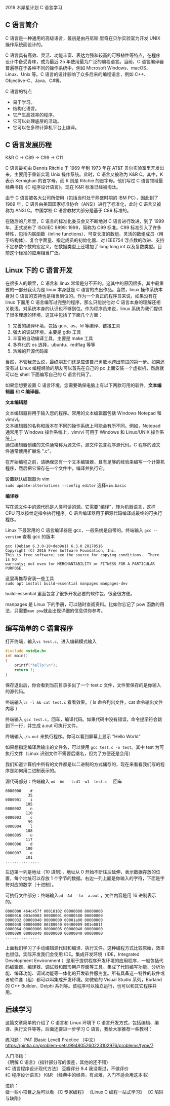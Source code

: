 2019 木犀星计划 C 语言学习

## C 语言简介

C 语言是一种通用的高级语言，最初是由丹尼斯·里奇在贝尔实验室为开发 UNIX 操作系统而设计的。

C 语言具有高效、灵活、功能丰富、表达力强和较高的可移植性等特点，在程序设计中备受青睐，成为最近 25 年使用最为广泛的编程语言。当前，C 语言编译器普遍存在于各种不同的操作系统中，例如 Microsoft Windows、macOS、Linux、Unix 等。C 语言的设计影响了众多后来的编程语言，例如 C++、Objective-C、Java、C#等。

C 语言的特点

- 易于学习。
- 结构化语言。
- 它产生高效率的程序。
- 它可以处理底层的活动。
- 它可以在多种计算机平台上编译。

## C 语言发展历程

K&R C -> C89 -> C99 -> C11

C 语言最初由 Dennis Ritchie 于 1969 年到 1973 年在 AT&T 贝尔实验室里开发出来，主要用于重新实现 Unix 操作系统。此时，C 语言又被称为 K&R C。其中，K 表示 Kernighan 的首字母，而 R 则是 Ritchie 的首字母。他们写过 C 语言领域最经典书籍《C 程序设计语言》。现在 K&R 标准已经被淘汰。

由于 C 语言被各大公司所使用（包括当时处于鼎盛时期的 IBM PC），因此到了 1989 年，C 语言由美国国家标准协会（ANSI）进行了标准化，此时 C 语言又被称为 ANSI C。中国学校 C 语言教材大部分是基于 C89 标准的。

在随后的几年里，C 语言的标准化委员会又不断地对 C 语言进行改进，到了 1999 年，正式发布了 ISO/IEC 9899: 1999，简称为 C99 标准。C99 标准引入了许多特性，包括内联函数（inline functions）、可变长度的数组、灵活的数组成员（用于结构体）、复合字面量、指定成员的初始化器、对 IEEE754 浮点数的改进、支持不定参数个数的宏定义，在数据类型上还增加了 long long int 以及复数类型。目前这个标准的应用相当广泛。

## Linux 下的 C 语言开发

在很多人的眼里，C 语言和 linux 常常是分不开的。这其中的原因很多，其中最重要的一部分我认为是 linux 本身就是 C 语言的杰出作品。当然，linux 操作系统本身对 C 语言的支持也是相当到位的。作为一个真正的程序员来说，如果没有在 linux 下面用 C 语言编写过完整的程序，那么只能说他对 C 语言本身的理解还相关肤浅，对系统本身的认识也不够到位。作为程序员来说，linux 系统为我们提供了很多理想的环境，这其中包括了下面几个方面：

1. 完善的编译环境，包括 gcc、as、ld 等编译、链接工具
2. 强大的调试环境，主要是 gdb 工具
3. 丰富的自动编译工具，主要是 make 工具
4. 多样化的 os 选择，ubuntu、redflag 等等
5. 浩瀚的开源代码库

当然，不管我怎么说，最终朋友们还是应该自己勇敢地跨出前进的第一步。如果还没有过 Linux 编程经验的朋友可以首先在自己的 pc 上面安装一个虚拟机，然后就可以在 shell 下面编写自己的 C 语言代码了。

如果您想要设置 C 语言环境，您需要确保电脑上有以下两款可用的软件，**文本编辑器** 和 **C 编译器**。

**文本编辑器**

文本编辑器将用于输入您的程序。常用的文本编辑器包括 Windows Notepad 和 vim/vi。  
文本编辑器的名称和版本在不同的操作系统上可能会有所不同。例如，Notepad 通常用于 Windows 操作系统上，vim/vi 可用于 Windows 和 Linux/UNIX 操作系统上。  
通过编辑器创建的文件通常称为源文件，源文件包含程序源代码。C 程序的源文件通常使用扩展名 ".c"。

在开始编程之前，请确保您有一个文本编辑器，且有足够的经验来编写一个计算机程序，然后把它保存在一个文件中，编译并执行它。

设置默认编辑器为 vim  
`sudo update-alternatives --config editor` 选择`vim.basic`

**编译器**

写在源文件中的源代码是人类可读的源。它需要"编译"，转为机器语言，这样 CPU 可以按给定指令执行程序。C 语言编译器用于把源代码编译成最终的可执行程序。

Linux 下最常用的 C 语言编译器是 gcc，一般系统是自带的。终端输入 `gcc --version` 查看 gcc 的版本

```
gcc (Debian 6.3.0-18+deb9u1) 6.3.0 20170516
Copyright (C) 2016 Free Software Foundation, Inc.
This is free software; see the source for copying conditions.  There is NO
warranty; not even for MERCHANTABILITY or FITNESS FOR A PARTICULAR PURPOSE.
```

这里再推荐安装一些工具  
`sudo apt install build-essential manpages manpages-dev`

build-essential 里面包含了很多开发必要的软件包，很全很方便。

manpages 是 Linux 下的手册，可以随时查阅资料。比如你忘记了 pow 函数的用法，只需要`man pow`就会出现详细的信息供你参考。

## 编写简单的 C 语言程序

打开终端，输入`vi test.c`，进入编辑模式输入

```c
#include <stdio.h>
int main()
{
    printf("hello!\n");
    return 1;
}
```

保存退出后，你会看到当前目录多出了一个 test.c 文件，文件里保存的是你输入的源代码。

终端输入`ls -l && cat test.c` 看看效果。（ ls 命令列出文件，cat 命令输出文件内容 ）

终端输入 `gcc test.c`，回车，编译代码。如果代码中没有错误，命令提示符会跳到下一行，并生成 a.out 可执行文件。

终端输入`./a.out` 来执行程序。你可以看到屏幕上显示 "Hello World"

如果想指定编译后输出的文件名，可以使用 `gcc test.c -o test`。其中 test 为可执行文件（Linux 识别文件不需要后缀名，但为了方便还是会用）

我们知道计算机中所有的文件都是以二进制的方式储存的，现在来看看我们写的程序是如何用二进制表示的。

源代码部分：终端输入 `od -Ad  -tcd1 -w1  test.c  ` 回车

```
0000000    #
          35
0000001    i
         105
0000002    n
         110
0000003    c
          99
0000004    l
         108
0000005    u
         117
0000006    d
         100
0000007    e
         101
...............

```

左边第一列是地址（10 进制），地址从 0 开始不断往后延伸，表示数据存放的位置，每个地址可以存放 1 个字节的数据。右边一列上面是你输入的字符，下面是字符对应的数字（十进制）。

可执行文件部分：终端输入`od -Ad  -tx  a.out` ，文件内容是用 16 进制表示的。

```
0000000 464c457f 00010102 00000000 00000000
0000016 003e0003 00000001 00000580 00000000
0000032 00000040 00000000 00001a00 00000000
0000048 00000000 00380040 00400009 001e001f
0000064 00000006 00000005 00000040 00000000
0000080 00000040 00000000 00000040 00000000
...............
```

上面我们学习了手动编辑源代码和编译、执行文件。这种编程方式比较原始，效率也很低，实际开发我们会使用 IDE。集成开发环境（IDE，Integrated Development Environment ）是用于提供程序开发环境的应用程序，一般包括代码编辑器、编译器、调试器和图形用户界面等工具。集成了代码编写功能、分析功能、编译功能、调试功能等一体化的开发软件服务套。所有具备这一特性的软件或者软件套（组）都可以叫集成开发环境。如微软的 Visual Studio 系列，Borland 的 C++ Builder、Delphi 系列等。该程序可以独立运行，也可以和其它程序并用。

## 后续学习

这篇文章简单的介绍了 C 语言和 Linux 环境下 C 语言开发方式，包括编辑、编译、执行文件等等。后面还要进一步学习 C 语言，我给大家推荐一些教材：

练习题： PAT (Basic Level) Practice （中文）  
https://pintia.cn/problem-sets/994805260223102976/problems/type/7

入门书籍：  
《明解 C 语言》（指针部分写的很差，其他的还不错）  
《C 语言程序设计现代方法》 豆瓣评分 9.4 我没看过，不做评价  
《C 程序设计语言》 K&R （经典中的经典，有点难，入门不适合用这本书）

进阶：  
做一些小项目之后可以看 《C 专家编程》 《Linux C 编程一站式学习》 《C 陷阱与缺陷》

